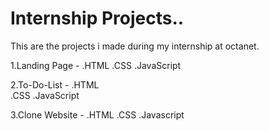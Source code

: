 # Internship Projects..
This are the projects i made during my internship at octanet.

1.Landing Page -
.HTML
.CSS
.JavaScript

2.To-Do-List -
.HTML  
.CSS
.JavaScript

3.Clone Website -
.HTML
.CSS
.Javascript
